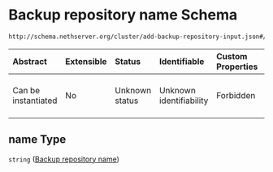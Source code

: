# Backup repository name Schema

```txt
http://schema.nethserver.org/cluster/add-backup-repository-input.json#/properties/name
```



| Abstract            | Extensible | Status         | Identifiable            | Custom Properties | Additional Properties | Access Restrictions | Defined In                                                                                            |
| :------------------ | :--------- | :------------- | :---------------------- | :---------------- | :-------------------- | :------------------ | :---------------------------------------------------------------------------------------------------- |
| Can be instantiated | No         | Unknown status | Unknown identifiability | Forbidden         | Allowed               | none                | [add-backup-repository-input.json\*](cluster/add-backup-repository-input.json "open original schema") |

## name Type

`string` ([Backup repository name](add-backup-repository-input-properties-backup-repository-name.md))
